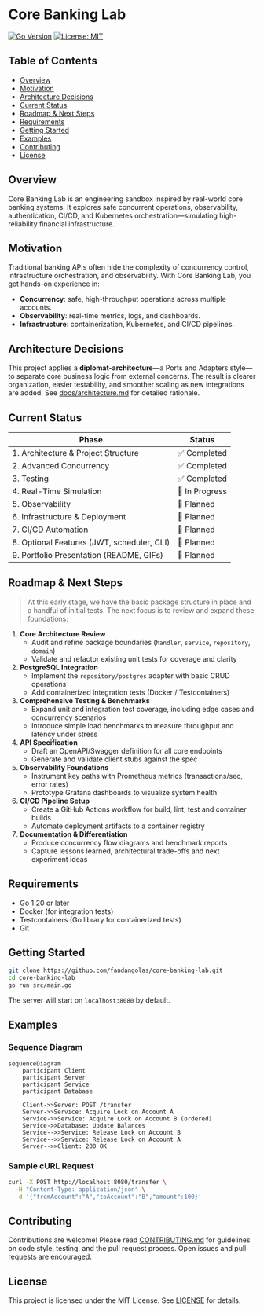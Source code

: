 # Core Banking Lab

[![Go Version](https://img.shields.io/badge/Go-1.20-blue)](https://golang.org/dl/) [![License: MIT](https://img.shields.io/badge/License-MIT-green)](https://github.com/fandangolas/core-banking-lab/blob/main/LICENSE)

## Table of Contents

- [Overview](#overview)
- [Motivation](#motivation)
- [Architecture Decisions](#architecture-decisions)
- [Current Status](#current-status)
- [Roadmap & Next Steps](#roadmap--next-steps)
- [Requirements](#requirements)
- [Getting Started](#getting-started)
- [Examples](#examples)
- [Contributing](#contributing)
- [License](#license)

## Overview

Core Banking Lab is an engineering sandbox inspired by real-world core banking systems. It explores safe concurrent operations, observability, authentication, CI/CD, and Kubernetes orchestration—simulating high-reliability financial infrastructure.

## Motivation

Traditional banking APIs often hide the complexity of concurrency control, infrastructure orchestration, and observability. With Core Banking Lab, you get hands-on experience in:

- **Concurrency**: safe, high-throughput operations across multiple accounts.
- **Observability**: real-time metrics, logs, and dashboards.
- **Infrastructure**: containerization, Kubernetes, and CI/CD pipelines.

## Architecture Decisions

This project applies a **diplomat-architecture**—a Ports and Adapters style—to separate core business logic from external concerns. The result is clearer organization, easier testability, and smoother scaling as new integrations are added. See [docs/architecture.md](docs/architecture.md) for detailed rationale.

## Current Status

| Phase                                     | Status       |
|-------------------------------------------|--------------|
| 1. Architecture & Project Structure       | ✅ Completed  |
| 2. Advanced Concurrency                   | ✅ Completed  |
| 3. Testing                                | ✅ Completed  |
| 4. Real-Time Simulation                   | 🔄 In Progress |
| 5. Observability                          | 🔲 Planned    |
| 6. Infrastructure & Deployment            | 🔲 Planned    |
| 7. CI/CD Automation                       | 🔲 Planned    |
| 8. Optional Features (JWT, scheduler, CLI)| 🔲 Planned    |
| 9. Portfolio Presentation (README, GIFs)  | 🔲 Planned    |

## Roadmap & Next Steps

> At this early stage, we have the basic package structure in place and a handful of initial tests. The next focus is to review and expand these foundations:

1. **Core Architecture Review**  
   - Audit and refine package boundaries (`handler`, `service`, `repository`, `domain`)  
   - Validate and refactor existing unit tests for coverage and clarity  
2. **PostgreSQL Integration**  
   - Implement the `repository/postgres` adapter with basic CRUD operations  
   - Add containerized integration tests (Docker / Testcontainers)  
3. **Comprehensive Testing & Benchmarks**  
   - Expand unit and integration test coverage, including edge cases and concurrency scenarios  
   - Introduce simple load benchmarks to measure throughput and latency under stress  
4. **API Specification**  
   - Draft an OpenAPI/Swagger definition for all core endpoints  
   - Generate and validate client stubs against the spec  
5. **Observability Foundations**  
   - Instrument key paths with Prometheus metrics (transactions/sec, error rates)  
   - Prototype Grafana dashboards to visualize system health  
6. **CI/CD Pipeline Setup**  
   - Create a GitHub Actions workflow for build, lint, test and container builds  
   - Automate deployment artifacts to a container registry  
7. **Documentation & Differentiation**  
   - Produce concurrency flow diagrams and benchmark reports  
   - Capture lessons learned, architectural trade-offs and next experiment ideas

## Requirements

- Go 1.20 or later  
- Docker (for integration tests)  
- Testcontainers (Go library for containerized tests)  
- Git

## Getting Started

```bash
git clone https://github.com/fandangolas/core-banking-lab.git
cd core-banking-lab
go run src/main.go
```
The server will start on `localhost:8080` by default.

## Examples

### Sequence Diagram
```mermaid
sequenceDiagram
    participant Client
    participant Server
    participant Service
    participant Database

    Client->>Server: POST /transfer
    Server->>Service: Acquire Lock on Account A
    Service->>Service: Acquire Lock on Account B (ordered)
    Service->>Database: Update Balances
    Service-->>Service: Release Lock on Account B
    Service-->>Service: Release Lock on Account A
    Server-->>Client: 200 OK
```

### Sample cURL Request
```bash
curl -X POST http://localhost:8080/transfer \
  -H "Content-Type: application/json" \
  -d '{"fromAccount":"A","toAccount":"B","amount":100}'
```

## Contributing

Contributions are welcome! Please read [CONTRIBUTING.md](CONTRIBUTING.md) for guidelines on code style, testing, and the pull request process. Open issues and pull requests are encouraged.

## License

This project is licensed under the MIT License. See [LICENSE](LICENSE) for details.

